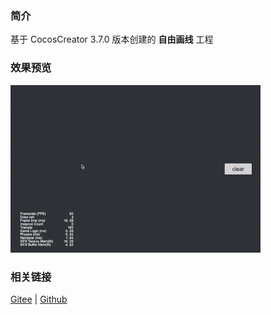 ### 简介
基于 CocosCreator 3.7.0 版本创建的 **自由画线** 工程

### 效果预览
![image](../../../gif/202203/2022030414.gif)

### 相关链接
[Gitee](https://gitee.com/mirrors_cocos-creator/example-cases/tree/master/assets/cases/graphics/demo) | [Github](https://github.com/cocos-creator/example-cases/tree/master/assets/cases/graphics/demo)